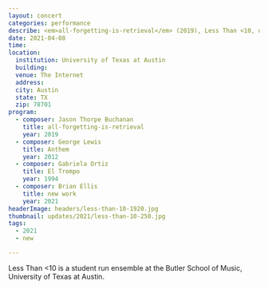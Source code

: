 ```yaml
---
layout: concert
categories: performance
describe: <em>all-forgetting-is-retrieval</em> (2019), Less Than <10, online, socially distanced recording premiere.
date: 2021-04-08
time:
location:
  institution: University of Texas at Austin
  building:
  venue: The Internet
  address:
  city: Austin
  state: TX
  zip: 78701
program:
  - composer: Jason Thorpe Buchanan
    title: all-forgetting-is-retrieval
    year: 2019
  - composer: George Lewis
    title: Anthem
    year: 2012
  - composer: Gabriela Ortiz
    title: El Trompo
    year: 1994
  - composer: Brian Ellis
    title: new work
    year: 2021
headerImage: headers/less-than-10-1920.jpg
thumbnail: updates/2021/less-than-10-250.jpg
tags:
  - 2021
  - new

---
```


Less Than <10 is a student run ensemble at the Butler School of Music, University of Texas at Austin.

